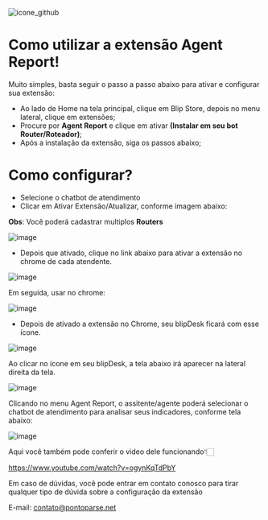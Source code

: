![icone_github](https://github.com/Wilkor/doc-plugin-agent-report/assets/34819624/fe2398f7-a10f-47d8-aa95-05a7f67ea77f)

# Como utilizar a extensão Agent Report!

Muito simples, basta seguir o passo a passo abaixo para ativar e configurar sua extensão:

 - Ao lado de Home na tela principal, clique em Blip Store, depois no menu lateral, clique em extensões;
 - Procure por **Agent Report** e clique em ativar **(Instalar em seu bot Router/Roteador)**;
 - Após a instalação da extensão, siga os passos abaixo;
 
 # Como configurar?
 
  - Selecione o chatbot de atendimento
  - Clicar em Ativar Extensão/Atualizar, conforme imagem abaixo:

 **Obs**: Você poderá cadastrar multiplos **Routers**
 
![image](https://github.com/Wilkor/doc-plugin-agent-report/assets/34819624/cae647b8-4357-4a2c-926a-1be2b6f7ffdb)

  
  - Depois que ativado, clique no link abaixo para ativar a extensão no chrome de cada atendente.
  
![image](https://github.com/Wilkor/doc-plugin-agent-report/assets/34819624/68ddf709-054b-447c-96b7-50b657272aa0)
   
   Em seguida, usar no chrome:
   
   ![image](https://user-images.githubusercontent.com/34819624/208984825-6bb8e412-70f9-4d92-852b-90510b0ba778.png)


  - Depois de ativado a extensão no Chrome, seu blipDesk ficará com esse ícone.
  
  ![image](https://user-images.githubusercontent.com/34819624/208979059-2e8abae9-c1ae-4d9b-ba2c-4dfea2de5df2.png)

  Ao clicar no ícone em seu blipDesk, a tela abaixo irá aparecer na lateral direita da tela.
  
![image](https://github.com/Wilkor/doc-plugin-agent-report/assets/34819624/f47f409d-90ea-4a38-8f95-076ad082e9e7)


  Clicando no menu Agent Report, o assitente/agente poderá selecionar o chatbot de atendimento para analisar seus indicadores, conforme tela abaixo:
  
  ![image](https://github.com/Wilkor/doc-plugin-agent-report/assets/34819624/ef4ee944-5ae5-472d-b374-683843fe006d)

  
 Aqui você também pode conferir o video dele funcionando👇🏻
 
 https://www.youtube.com/watch?v=ogynKqTdPbY

 Em caso de dúvidas, você pode entrar em contato conosco para tirar qualquer tipo de dúvida sobre a configuração da extensão
 
 E-mail: contato@pontoparse.net
